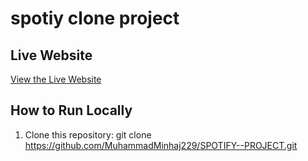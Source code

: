 # spotiy clone project

## Live Website
[View the Live Website](https://spotify-project-bc53.onrender.com)

##  How to Run Locally
1. Clone this repository: git clone https://github.com/MuhammadMinhaj229/SPOTIFY--PROJECT.git
